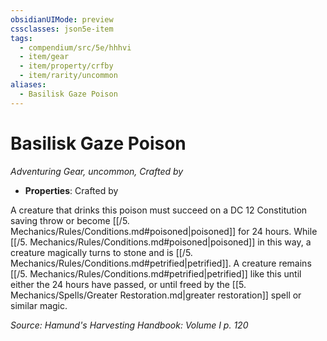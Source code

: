 ```yaml
---
obsidianUIMode: preview
cssclasses: json5e-item
tags:
  - compendium/src/5e/hhhvi
  - item/gear
  - item/property/crfby
  - item/rarity/uncommon
aliases:
  - Basilisk Gaze Poison
---
```

# Basilisk Gaze Poison
*Adventuring Gear, uncommon, Crafted by*  

- **Properties**: Crafted by

A creature that drinks this poison must succeed on a DC 12 Constitution saving throw or become [[/5. Mechanics/Rules/Conditions.md#poisoned\|poisoned]] for 24 hours. While [[/5. Mechanics/Rules/Conditions.md#poisoned\|poisoned]] in this way, a creature magically turns to stone and is [[/5. Mechanics/Rules/Conditions.md#petrified\|petrified]]. A creature remains [[/5. Mechanics/Rules/Conditions.md#petrified\|petrified]] like this until either the 24 hours have passed, or until freed by the [[5. Mechanics/Spells/Greater Restoration.md\|greater restoration]] spell or similar magic.

*Source: Hamund's Harvesting Handbook: Volume I p. 120*
